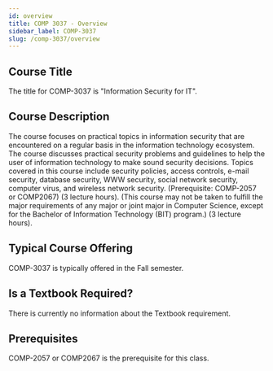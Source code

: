 ```yaml
---
id: overview
title: COMP 3037 - Overview
sidebar_label: COMP-3037
slug: /comp-3037/overview
---
```


## Course Title

The title for COMP-3037 is "Information Security for IT".

## Course Description

The course focuses on practical topics in information security that are encountered on a regular basis in the information technology ecosystem. The course discusses practical security problems and guidelines to help the user of information technology to make sound security decisions. Topics covered in this course include security policies, access controls, e-mail security, database security, WWW security, social network security, computer virus, and wireless network security. (Prerequisite: COMP-2057 or COMP2067) (3 lecture hours). (This course may not be taken to fulfill the major requirements of any major or joint major in Computer Science, except for the Bachelor of Information Technology (BIT) program.) (3 lecture hours).

## Typical Course Offering

COMP-3037 is typically offered in the Fall semester.

## Is a Textbook Required?

There is currently no information about the Textbook requirement.

## Prerequisites

COMP-2057 or COMP2067 is the prerequisite for this class.

